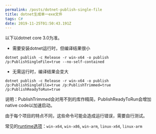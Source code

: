 ```yaml
---
permalink: /posts/dotnet-publish-single-file
title: dotnet生成单一exe文件
tags: C#
date: 2019-11-25T01:50:43.191Z
---
```


以下以dotnet core 3.0为准。

- 需要安装dotnet运行时，但编译结果很小

`dotnet publish -c Release -r win-x64 -o publish /p:PublishSingleFile=true --no-self-contained`

- 无需运行时，编译结果会变大

`dotnet publish -c Release -r win-x64 -o publish /p:PublishSingleFile=true /p:PublishTrimmed=true /p:PublishReadyToRun=true`

说明：PublishTrimmed会对用不到的库作精简，PublishReadyToRun会增加native code以加速启动。

由于每个项目的特点不同，这些命令可能会造成运行错误，需要自行测试。

常见的[runtime选项](https://docs.microsoft.com/zh-cn/dotnet/core/rid-catalog#using-rids)：`win-x64`, `win-x86`, `win-arm`, `linux-x64`, `linux-arm`
